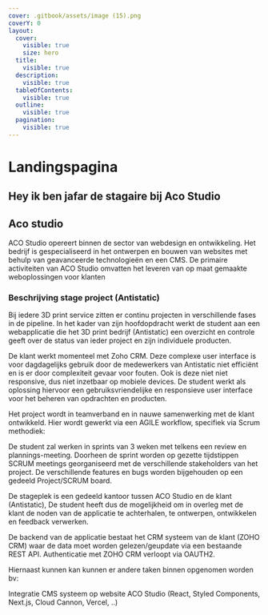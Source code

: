 ```yaml
---
cover: .gitbook/assets/image (15).png
coverY: 0
layout:
  cover:
    visible: true
    size: hero
  title:
    visible: true
  description:
    visible: true
  tableOfContents:
    visible: true
  outline:
    visible: true
  pagination:
    visible: true
---
```


# Landingspagina

## Hey ik ben jafar de stagaire bij Aco Studio

## Aco studio

ACO Studio opereert binnen de sector van webdesign en ontwikkeling. Het bedrijf is gespecialiseerd in het ontwerpen en bouwen van websites met behulp van geavanceerde technologieën en een CMS. De primaire activiteiten van ACO Studio omvatten het leveren van op maat gemaakte weboplossingen voor klanten

### Beschrijving stage project (Antistatic)

Bij iedere 3D print service zitten er continu projecten in verschillende fases in de pipeline. In het kader van zijn hoofdopdracht werkt de student aan een webapplicatie die het 3D print bedrijf (Antistatic) een overzicht en controle geeft over de status van ieder project en zijn individuele producten.

De klant werkt momenteel met Zoho CRM. Deze complexe user interface is voor dagdagelijks gebruik door de medewerkers van Antistatic niet efficiënt en is er door complexiteit gevaar voor fouten. Ook is deze niet niet responsive, dus niet inzetbaar op mobiele devices. De student werkt als oplossing hiervoor een gebruiksvriendelijke en responsieve user interface voor het beheren van opdrachten en producten.

Het project wordt in teamverband en in nauwe samenwerking met de klant ontwikkeld. Hier wordt gewerkt via een AGILE workflow, specifiek via Scrum methodiek:

De student zal werken in sprints van 3 weken met telkens een review en plannings-meeting. Doorheen de sprint worden op gezette tijdstippen SCRUM meetings georganiseerd met de verschillende stakeholders van het project. De verschillende features en bugs worden bijgehouden op een gedeeld Project/SCRUM board.

De stageplek is een gedeeld kantoor tussen ACO Studio en de klant (Antistatic), De student heeft dus de mogelijkheid om in overleg met de klant de noden van de applicatie te achterhalen, te ontwerpen, ontwikkelen en feedback verwerken.

De backend van de applicatie bestaat het CRM systeem van de klant (ZOHO CRM) waar de data moet worden gelezen/geupdate via een bestaande REST API. Authenticatie met ZOHO CRM verloopt via OAUTH2.

Hiernaast kunnen kan kunnen er andere taken binnen opgenomen worden bv:

Integratie CMS systeem op website ACO Studio (React, Styled Components, Next.js, Cloud Cannon, Vercel, ..)
